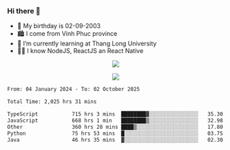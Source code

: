 ### Hi there 👋
- 🎂 My birthday is 02-09-2003
- 🏙️ I come from Vinh Phuc province
- 🌱 I’m currently learning at Thang Long University
- 🧑‍💻 I know NodeJS, ReactJS an React Native
<p align="center"><img src="https://github-readme-stats.vercel.app/api?username=tmquang0209&show_icons=true&theme=gradient"></p>
<p align="center"><img src="https://github-readme-stats.vercel.app/api/top-langs/?username=tmquang0209&hide=scss,css&langs_count=10"></p>
<!--START_SECTION:waka-->

```txt
From: 04 January 2024 - To: 02 October 2025

Total Time: 2,025 hrs 31 mins

TypeScript           715 hrs 3 mins  ████████▓░░░░░░░░░░░░░░░░   35.30 %
JavaScript           668 hrs 1 min   ████████▒░░░░░░░░░░░░░░░░   32.98 %
Other                360 hrs 28 mins ████▒░░░░░░░░░░░░░░░░░░░░   17.80 %
Python               75 hrs 53 mins  █░░░░░░░░░░░░░░░░░░░░░░░░   03.75 %
Java                 46 hrs 35 mins  ▓░░░░░░░░░░░░░░░░░░░░░░░░   02.30 %
```

<!--END_SECTION:waka-->
